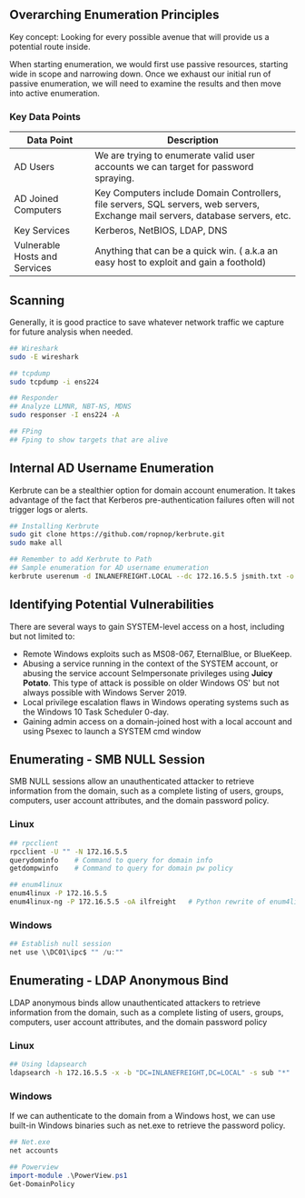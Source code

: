 ## Overarching Enumeration Principles

Key concept: Looking for every possible avenue that will provide us a potential route inside.

When starting enumeration, we would first use passive resources, starting wide in scope and narrowing down. Once we exhaust our initial run of passive enumeration, we will need to examine the results and then move into active enumeration.

### Key Data Points

|   Data Point  |	Description |
|---------------|---------------|
|   AD Users    |	We are trying to enumerate valid user accounts we can target for password spraying. |
|   AD Joined Computers | 	Key Computers include Domain Controllers, file servers, SQL servers, web servers, Exchange mail servers, database servers, etc. |
|   Key Services    |	Kerberos, NetBIOS, LDAP, DNS    |
|   Vulnerable Hosts and Services	|   Anything that can be a quick win. ( a.k.a an easy host to exploit and gain a foothold)  |


## Scanning

Generally, it is good practice to save whatever network traffic we capture for future analysis when needed.

```bash
## Wireshark
sudo -E wireshark

## tcpdump
sudo tcpdump -i ens224

## Responder 
## Analyze LLMNR, NBT-NS, MDNS
sudo responser -I ens224 -A

## FPing
## Fping to show targets that are alive

```

## Internal AD Username Enumeration

Kerbrute can be a stealthier option for domain account enumeration. It takes advantage of the fact that Kerberos pre-authentication failures often will not trigger logs or alerts. 

```bash
## Installing Kerbrute
sudo git clone https://github.com/ropnop/kerbrute.git
sudo make all

## Remember to add Kerbrute to Path
## Sample enumeration for AD username enumeration
kerbrute userenum -d INLANEFREIGHT.LOCAL --dc 172.16.5.5 jsmith.txt -o valid_ad_users
```

## Identifying Potential Vulnerabilities

There are several ways to gain SYSTEM-level access on a host, including but not limited to:

- Remote Windows exploits such as MS08-067, EternalBlue, or BlueKeep.
- Abusing a service running in the context of the SYSTEM account, or abusing the service account SeImpersonate privileges using **Juicy Potato**. This type of attack is possible on older Windows OS' but not always possible with Windows Server 2019.
- Local privilege escalation flaws in Windows operating systems such as the Windows 10 Task Scheduler 0-day.
- Gaining admin access on a domain-joined host with a local account and using Psexec to launch a SYSTEM cmd window


## Enumerating - SMB NULL Session

SMB NULL sessions allow an unauthenticated attacker to retrieve information from the domain, such as a complete listing of users, groups, computers, user account attributes, and the domain password policy.

### Linux

```bash
## rpcclient
rpcclient -U "" -N 172.16.5.5
querydominfo    # Command to query for domain info
getdompwinfo    # Command to query for domain pw policy

## enum4linux 
enum4linux -P 172.16.5.5
enum4linux-ng -P 172.16.5.5 -oA ilfreight   # Python rewrite of enum4linux
```

### Windows

```powershell
## Establish null session
net use \\DC01\ipc$ "" /u:""
```

## Enumerating - LDAP Anonymous Bind

LDAP anonymous binds allow unauthenticated attackers to retrieve information from the domain, such as a complete listing of users, groups, computers, user account attributes, and the domain password policy

### Linux

```bash
## Using ldapsearch
ldapsearch -h 172.16.5.5 -x -b "DC=INLANEFREIGHT,DC=LOCAL" -s sub "*" | grep -m 1 -B 10 pwdHistoryLength
```

### Windows 

If we can authenticate to the domain from a Windows host, we can use built-in Windows binaries such as net.exe to retrieve the password policy. 

```powershell
## Net.exe
net accounts

## Powerview
import-module .\PowerView.ps1
Get-DomainPolicy
```